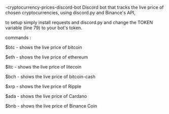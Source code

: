 -cryptocurrency-prices-discord-bot
Discord bot that tracks the live price of chosen cryptocurrencies, using discord.py and Binance's API,

to setup simply install requests and discord.py and change the TOKEN variable (line 79) to your bot's token.


commands :

$btc - shows the live price of bitcoin

$eth - shows the live price of ethereum

$ltc - shows the live price of litecoin

$bch - shows the live price of bitcoin-cash

$xrp - shows the live price of Ripple

$ada - shows the live price of Cardano

$bnb - shows the live price of Binance Coin




